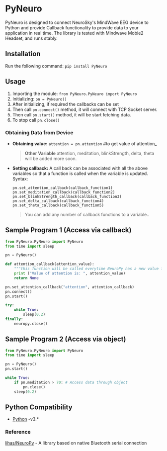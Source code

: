# PyNeuro

PyNeuro is designed to connect NeuroSky's MindWave EEG device to Python and provide Callback functionality to provide data to your application in real time.
The library is tested with Mindwave Mobie2 Headset, and runs stably.

## Installation

Run the following command: `pip install PyNeuro`

## Usage

1. Importing the module: `from PyNeuro.PyNeuro import PyNeuro`
2. Initializing: `pn = PyNeuro()`
3. After initializing, if required the callbacks can be set
4. Then call `pn.connect()` method, it will connect with TCP Socket server.
5. Then call `pn.start()` method, it will be start fetching data.
6. To stop call `pn.close()`

### Obtaining Data from Device 

* **Obtaining value:** `attention = pn.attention` \#to get value of attention_
    >**Other Variable** attention, meditation, blinkStrength, delta, theta will be added more soon.

* **Setting callback:** A call back can be associated with all the above variables so that a function is called when the variable is updated. Syntax: 

    ```
    pn.set_attention_callback(callback_function1)
    pn.set_meditation_callback(callback_function2)
    pn.set_blinkStrength_callback(callback_function3)
    pn.set_delta_callback(callback_function4)
    pn.set_theta_callback(callback_function5)
    ``` 
   >You can add any number of callback functions to a variable..
  

## Sample Program 1 (Access via callback)

```python
from PyNeuro.PyNeuro import PyNeuro
from time import sleep

pn = PyNeuro() 

def attention_callback(attention_value):
    """this function will be called everytime NeuroPy has a new value for attention"""
    print ("Value of attention is: ", attention_value)
    return None

pn.set_attention_callback("attention", attention_callback)
pn.connect()
pn.start()

try:
    while True:
        sleep(0.2)
finally:
    neuropy.close()
```


## Sample Program 2 (Access via object)

```python
from PyNeuro.PyNeuro import PyNeuro
from time import sleep

pn = PyNeuro() 
pn.start()

while True:
    if pn.meditation > 70: # Access data through object
        pn.close() 
    sleep(0.2) 
```

## Python Compatibility

* [Python](http://www.python.com) -v3.*


### Reference
[lihas/NeuroPy](https://github.com/lihas/NeuroPy) - A library based on native Bluetooth serial connection
